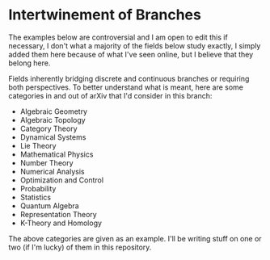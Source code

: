 # Intertwinement of Branches
The examples below are controversial and I am open to edit this if necessary, I don't what a majority of the fields below study exactly, I simply added them here because of what I've seen online, but I believe that they belong here. 

Fields inherently bridging discrete and continuous branches or requiring both perspectives. To better understand what is meant, here are some categories in and out of arXiv that I'd consider in this branch:

- Algebraic Geometry
- Algebraic Topology
- Category Theory
- Dynamical Systems
- Lie Theory
- Mathematical Physics
- Number Theory
- Numerical Analysis
- Optimization and Control
- Probability
- Statistics
- Quantum Algebra
- Representation Theory
- K-Theory and Homology

The above categories are given as an example. I'll be writing stuff on one or two (if I'm lucky) of them in this repository.
